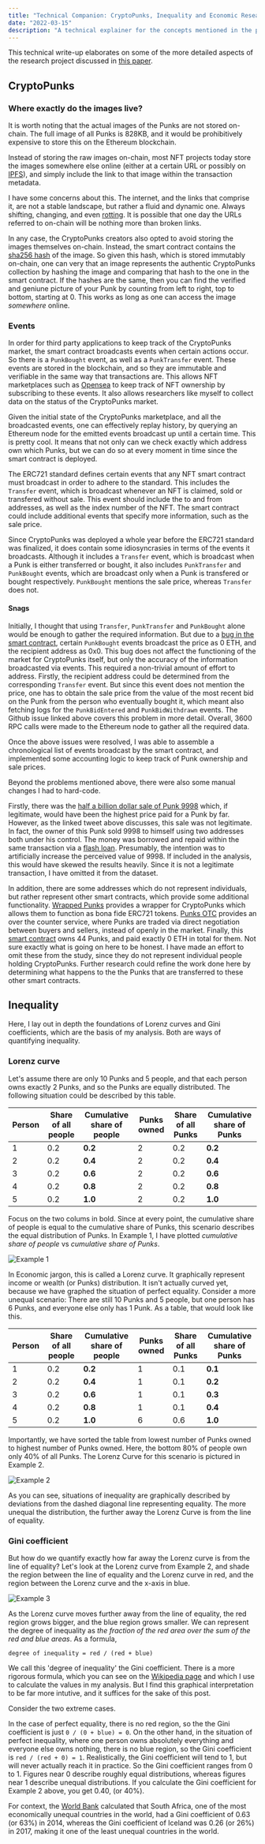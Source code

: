```yaml
---
title: "Technical Companion: CryptoPunks, Inequality and Economic Research on the Blockchain"
date: "2022-03-15"
description: "A technical explainer for the concepts mentioned in the post: CryptoPunks, Inequality and Economic Research on the Blockchain."
---
```


This technical write-up elaborates on some of the more detailed aspects of the research project discussed in [this paper](@/blog/cryptopunks/index.md).

## CryptoPunks

### Where exactly do the images live?

It is worth noting that the actual images of the Punks are not stored on-chain. The full image of all Punks is 828KB, and it would be prohibitively expensive to store this on the Ethereum blockchain.

Instead of storing the raw images on-chain, most NFT projects today store the images somewhere else online (either at a certain URL or possibly on [IPFS](https://www.ipfs.io/)), and simply include the link to that image within the transaction metadata.

I have some concerns about this. The internet, and the links that comprise it, are not a stable landscape, but rather a fluid and dynamic one. Always shifting, changing, and even [rotting](https://www.theatlantic.com/technology/archive/2021/06/the-internet-is-a-collective-hallucination/619320/). It is possible that one day the URLs referred to on-chain will be nothing more than broken links.

In any case, the CryptoPunks creators also opted to avoid storing the images themselves on-chain. Instead, the smart contract contains the [sha256 hash](https://github.com/larvalabs/cryptopunks/blob/11532167fa705ced569fc3206df0484f9027e1ee/contracts/CryptoPunksMarket.sol#L5) of the image. So given this hash, which is stored immutably on-chain, one can very that an image represents the authentic CryptoPunks collection by hashing the image and comparing that hash to the one in the smart contract. If the hashes are the same, then you can find the verified and geniune picture of your Punk by counting from left to right, top to bottom, starting at 0. This works as long as one can access the image _somewhere_ online.

### Events

In order for third party applications to keep track of the CryptoPunks market, the smart contract broadcasts events when certain actions occur. So there is a `PunkBought` event, as well as a `PunkTransfer` event. These events are stored in the blockchain, and so they are immutable and verifiable in the same way that transactions are. This allows NFT marketplaces such as [Opensea](https://opensea.io/) to keep track of NFT ownership by subscribing to these events. It also allows researchers like myself to collect data on the status of the CryptoPunks market.

Given the initial state of the CryptoPunks marketplace, and all the broadcasted events, one can effectively replay history, by querying an Ethereum node for the emitted events broadcast up until a certain time. This is pretty cool. It means that not only can we check exactly which address own which Punks, but we can do so at every moment in time since the smart contract is deployed.

The ERC721 standard defines certain events that any NFT smart contract must broadcast in order to adhere to the standard. This includes the `Transfer` event, which is broadcast whenever an NFT is claimed, sold or transfered without sale. This event should include the to and from addresses, as well as the index number of the NFT. The smart contract could include additional events that specify more information, such as the sale price.

Since CryptoPunks was deployed a whole year before the ERC721 standard was finalized, it does contain some idiosyncrasies in terms of the events it broadcasts. Although it includes a `Transfer` event, which is broadcast when a Punk is either transferred or bought, it also includes `PunkTransfer` and `PunkBought` events, which are broadcast only when a Punk is transfered or bought respectively. `PunkBought` mentions the sale price, whereas `Transfer` does not.

#### Snags

Initially, I thought that using `Transfer`, `PunkTransfer` and `PunkBought` alone would be enough to gather the required information. But due to a [bug in the smart contract](https://github.com/larvalabs/cryptoPunks/issues/19), certain `PunkBought` events broadcast the price as 0 ETH, and the recipient address as 0x0. This bug does not affect the functioning of the market for CryptoPunks itself, but only the accuracy of the information broadcasted via events. This required a non-trivial amount of effort to address. Firstly, the recipient address could be determined from the corresponding `Transfer` event. But since this event does not mention the price, one has to obtain the sale price from the value of the most recent bid on the Punk from the person who eventually bought it, which meant also fetching logs for the `PunkBidEntered` and `PunkBidWithdrawn` events. The Github issue linked above covers this problem in more detail. Overall, 3600 RPC calls were made to the Ethereum node to gather all the required data.

Once the above issues were resolved, I was able to assemble a chronological list of events broadcast by the smart contract, and implemented some accounting logic to keep track of Punk ownership and sale prices.

Beyond the problems mentioned above, there were also some manual changes I had to hard-code.

Firstly, there was the [half a billion dollar sale of Punk 9998](https://twitter.com/larvalabs/status/1453903818308083720) which, if legitimate, would have been the highest price paid for a Punk by far. However, as the linked tweet above discusses, this sale was not legitimate. In fact, the owner of this Punk sold 9998 to himself using two addresses both under his control. The money was borrowed and repaid within the same transaction via a [flash loan](https://ethereumprice.org/guides/article/flash-loans-what-are-they-and-how-do-they-work/). Presumably, the intention was to artificially increase the perceived value of 9998. If included in the analysis, this would have skewed the results heavily. Since it is not a legitimate transaction, I have omitted it from the dataset.

In addition, there are some addresses which do not represent individuals, but rather represent other smart contracts, which provide some additional functionality. [Wrapped Punks](https://www.larvalabs.com/cryptoPunks/accountinfo?account=0xb7f7f6c52f2e2fdb1963eab30438024864c313f6) provides a wrapper for CryptoPunks which allows them to function as bona fide ERC721 tokens. [Punks OTC](https://www.larvalabs.com/cryptoPunks/accountinfo?account=0x6639c089adfba8bb9968da643c6be208a70d6daa) provides an over the counter service, where Punks are traded via direct negotiation between buyers and sellers, instead of openly in the market. Finally, this [smart contract](https://www.larvalabs.com/cryptoPunks/accountinfo?account=0x2cc12318de28edc9c753f7cb22100890af630c2d) owns 44 Punks, and paid exactly 0 ETH in total for them. Not sure exactly what is going on here to be honest. I have made an effort to omit these from the study, since they do not represent individual people holding CryptoPunks. Further research could refine the work done here by determining what happens to the the Punks that are transferred to these other smart contracts.

## Inequality

Here, I lay out in depth the foundations of Lorenz curves and Gini coefficients, which are the basis of my analysis. Both are ways of quantifying inequality.

### Lorenz curve

Let's assume there are only 10 Punks and 5 people, and that each person owns exactly 2 Punks, and so the Punks are equally distributed. The following situation could be described by this table.

| Person | Share of all people | **Cumulative share of people** | Punks owned | Share of all Punks | **Cumulative share of Punks** |
| ------ | ------------------- | ------------------------------ | ----------- | ------------------ | ----------------------------- |
| 1      | 0.2                 | **0.2**                        | 2           | 0.2                | **0.2**                       |
| 2      | 0.2                 | **0.4**                        | 2           | 0.2                | **0.4**                       |
| 3      | 0.2                 | **0.6**                        | 2           | 0.2                | **0.6**                       |
| 4      | 0.2                 | **0.8**                        | 2           | 0.2                | **0.8**                       |
| 5      | 0.2                 | **1.0**                        | 2           | 0.2                | **1.0**                       |

Focus on the two colums in bold. Since at every point, the cumulative share of people is equal to the cumulative share of Punks, this scenario describes the equal distribution of Punks. In Example 1, I have plotted _cumulative share of people_ vs _cumulative share of Punks_.

![Example 1](example_1.png)

In Economic jargon, this is called a Lorenz curve. It graphically represent income or wealth (or Punks) distribution. It isn't actually curved yet, because we have graphed the situation of perfect equality. Consider a more unequal scenario: There are still 10 Punks and 5 people, but one person has 6 Punks, and everyone else only has 1 Punk. As a table, that would look like this.

| Person | Share of all people | **Cumulative share of people** | Punks owned | Share of all Punks | **Cumulative share of Punks** |
| ------ | ------------------- | ------------------------------ | ----------- | ------------------ | ----------------------------- |
| 1      | 0.2                 | **0.2**                        | 1           | 0.1                | **0.1**                       |
| 2      | 0.2                 | **0.4**                        | 1           | 0.1                | **0.2**                       |
| 3      | 0.2                 | **0.6**                        | 1           | 0.1                | **0.3**                       |
| 4      | 0.2                 | **0.8**                        | 1           | 0.1                | **0.4**                       |
| 5      | 0.2                 | **1.0**                        | 6           | 0.6                | **1.0**                       |

Importantly, we have sorted the table from lowest number of Punks owned to highest number of Punks owned. Here, the bottom 80% of people own only 40% of all Punks. The Lorenz Curve for this scenario is pictured in Example 2.

![Example 2](example_2.png)

As you can see, situations of inequality are graphically described by deviations from the dashed diagonal line representing equality. The more unequal the distribution, the further away the Lorenz Curve is from the line of equality.

### Gini coefficient

But how do we quantify exactly how far away the Lorenz curve is from the line of equality? Let's look at the Lorenz curve from Example 2, and shade the region between the line of equality and the Lorenz curve in red, and the region between the Lorenz curve and the x-axis in blue.

![Example 3](example_3.png)

As the Lorenz curve moves further away from the line of equality, the red region grows bigger, and the blue region grows smaller. We can represent the degree of inequality as _the fraction of the red area over the sum of the red and blue areas_. As a formula,

```
degree of inequality = red / (red + blue)
```

We call this 'degree of inequality' the Gini coefficient. There is a more rigorous formula, which you can see on the [Wikipedia page](https://en.wikipedia.org/wiki/Gini_coefficient) and which I use to calculate the values in my analysis. But I find this graphical interpretation to be far more intutive, and it suffices for the sake of this post.

Consider the two extreme cases.

In the case of perfect equality, there is no red region, so the the Gini coefficient is just `0 / (0 + blue) = 0`. On the other hand, in the situation of perfect inequality, where one person owns absolutely everything and everyone else owns nothing, there is no blue region, so the Gini coefficient is `red / (red + 0) = 1`. Realistically, the Gini coefficient will tend to 1, but will never actually reach it in practice. So the Gini coefficient ranges from 0 to 1. Figures near 0 describe roughly equal distributions, whereas figures near 1 describe unequal distributions. If you calculate the Gini coefficient for Example 2 above, you get 0.40, (or 40%).

For context, the [World Bank](https://data.worldbank.org/indicator/SI.POV.GINI) calculated that South Africa, one of the most economically unequal countries in the world, had a Gini coefficient of 0.63 (or 63%) in 2014, whereas the Gini coefficient of Iceland was 0.26 (or 26%) in 2017, making it one of the least unequal countries in the world.
